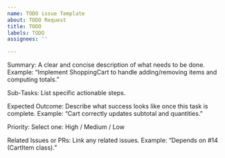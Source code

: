 ```yaml
---
name: TODO issue Template
about: TODO Request
title: TODO
labels: TODO
assignees: ''

---
```


Summary:
A clear and concise description of what needs to be done.
Example: “Implement ShoppingCart<T> to handle adding/removing items and computing totals.”

Sub-Tasks:
List specific actionable steps.

Expected Outcome:
Describe what success looks like once this task is complete.
Example: “Cart correctly updates subtotal and quantities.”

Priority:
Select one:  High /  Medium /  Low

Related Issues or PRs:
Link any related issues.
Example: “Depends on #14 (CartItem class).”
